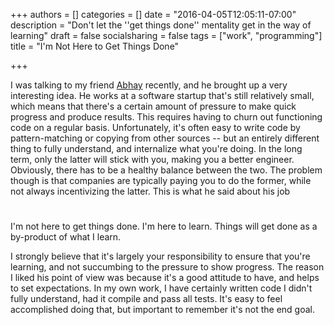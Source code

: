 +++
authors = []
categories = []
date = "2016-04-05T12:05:11-07:00"
description = "Don't let the ''get things done'' mentality get in the way of learning"
draft = false
socialsharing = false
tags = ["work", "programming"]
title = "I'm Not Here to Get Things Done"

+++

I was talking to my friend [Abhay](https://twitter.com/bothra90) recently, and he brought up a very interesting idea. He works at a software startup that's still relatively small, which means that there's a certain amount of pressure to make quick progress and produce results. This requires having to churn out functioning code on a regular basis. Unfortunately, it's often easy to write code by pattern-matching or copying from other sources -- but an entirely different thing to fully understand, and internalize what you're doing. In the long term, only the latter will stick with you, making you a better engineer. Obviously, there has to be a healthy balance between the two. The problem though is that companies are typically paying you to do the former, while not always incentivizing the latter. This is what he said about his job

<div class="custom-quote">
  <h1 class="icon-quote-left"></i></h1>
  <p>I'm not here to get things done. I'm here to learn. Things will get done as a by-product of what I learn.
  </p>
</div>

 I strongly believe that it's largely your responsibility to ensure that you're learning, and not succumbing to the pressure to show progress. The reason I liked his point of view was because it's a good attitude to have, and helps to set expectations. In my own work, I have certainly written code I didn't fully understand, had it compile and pass all tests. It's easy to feel accomplished doing that, but important to remember it's not the end goal.